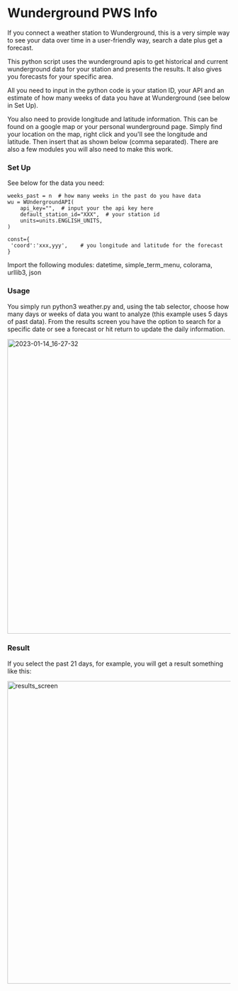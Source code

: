 # Wunderground PWS Info

If you connect a weather station to Wunderground, this is a very simple way to see your data over time in a user-friendly way, search a date plus get a forecast.

This python script uses the wunderground apis to get historical and current wunderground data for your station and presents the results.  It also gives you forecasts for your specific area.

All you need to input in the python code is your station ID, your API and an estimate of how many weeks of data you have at Wunderground (see below in Set Up).

You also need to provide longitude and latitude information.  This can be found on a google map or your personal wunderground page.  Simply find your location on the map, right click and you'll see the longitude and latitude.  Then insert that as shown below (comma separated). There are also a few modules you will also need to make this work.

### Set Up

See below for the data you need:

    weeks_past = n  # how many weeks in the past do you have data
    wu = WUndergroundAPI(
        api_key="",  # input your the api key here
        default_station_id="XXX",  # your station id
        units=units.ENGLISH_UNITS,
    )
	
	const={
	 'coord':'xxx,yyy',    # you longitude and latitude for the forecast
	}
	

Import the following modules: datetime, simple_term_menu, colorama, urllib3, json

### Usage

You simply run python3 weather.py and, using the tab selector, choose how many days or weeks of data you want to analyze (this example uses 5 days of past data). From the results screen you have the option to search for a specific date or see a forecast or hit return to update the daily information.

<img width="665" alt="2023-01-14_16-27-32" src="https://user-images.githubusercontent.com/1487109/212503057-a510ba60-c9e4-4cd0-8c4d-e5e731c3b3ea.png">

### Result

If you select the past 21 days, for example, you will get a result something like this:

<img width="683" alt="results_screen" src="https://user-images.githubusercontent.com/1487109/211218144-5b61b728-6748-4e8f-9396-1f53fd3089ec.png">
